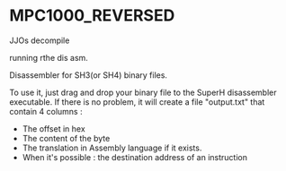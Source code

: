 # MPC1000_REVERSED
JJOs decompile


running rthe dis asm.

Disassembler for SH3(or SH4) binary files.

To use it, just drag and drop your binary file to the SuperH disassembler executable. If there is no problem, it will create a file "output.txt" that contain 4 columns :
- The offset in hex
- The content of the byte
- The translation in Assembly language if it exists.
- When it's possible : the destination address of an instruction
